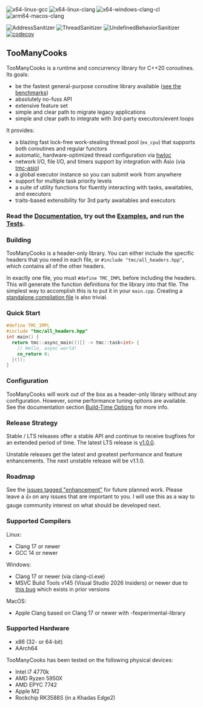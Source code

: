 ![x64-linux-gcc](https://github.com/tzcnt/TooManyCooks/actions/workflows/x64-linux-gcc.yml/badge.svg) ![x64-linux-clang](https://github.com/tzcnt/TooManyCooks/actions/workflows/x64-linux-clang.yml/badge.svg) ![x64-windows-clang-cl](https://github.com/tzcnt/TooManyCooks/actions/workflows/x64-windows-clang-cl.yml/badge.svg) ![arm64-macos-clang](https://github.com/tzcnt/TooManyCooks/actions/workflows/arm64-macos-clang.yml/badge.svg)

![AddressSanitizer](https://github.com/tzcnt/TooManyCooks/actions/workflows/x64-linux-clang-asan.yml/badge.svg) ![ThreadSanitizer](https://github.com/tzcnt/TooManyCooks/actions/workflows/x64-linux-clang-tsan.yml/badge.svg) ![UndefinedBehaviorSanitizer](https://github.com/tzcnt/TooManyCooks/actions/workflows/x64-linux-clang-ubsan.yml/badge.svg) [![codecov](https://codecov.io/gh/tzcnt/TooManyCooks/graph/badge.svg?token=UJ7XFJ72VK)](https://codecov.io/gh/tzcnt/TooManyCooks)


## TooManyCooks
TooManyCooks is a runtime and concurrency library for C++20 coroutines. Its goals:
- be the fastest general-purpose coroutine library available ([see the benchmarks](https://github.com/tzcnt/runtime-benchmarks))
- absolutely no-fuss API
- extensive feature set
- simple and clear path to migrate legacy applications
- simple and clear path to integrate with 3rd-party executors/event loops

It provides:
- a blazing fast lock-free work-stealing thread pool (`ex_cpu`) that supports both coroutines and regular functors
- automatic, hardware-optimized thread configuration via [hwloc](https://www.open-mpi.org/projects/hwloc/)
- network I/O, file I/O, and timers support by integration with Asio (via [tmc-asio](https://github.com/tzcnt/tmc-asio))
- a global executor instance so you can submit work from anywhere
- support for multiple task priority levels
- a suite of utility functions for fluently interacting with tasks, awaitables, and executors
- traits-based extensibility for 3rd party awaitables and executors

### Read the [Documentation](https://fleetcode.com/oss/tmc/docs), try out the [Examples](https://github.com/tzcnt/tmc-examples), and run the [Tests](https://github.com/tzcnt/tmc-examples/tree/main/tests).

### Building
TooManyCooks is a header-only library. You can either include the specific headers that you need in each file, or `#include "tmc/all_headers.hpp"`, which contains all of the other headers.

In exactly one file, you must `#define TMC_IMPL` before including the headers. This will generate the function definitions for the library into that file. The simplest way to accomplish this is to put it in your `main.cpp`. Creating a [standalone compilation file](https://github.com/tzcnt/tmc-examples/blob/main/tests/standalone_compilation.cpp) is also trivial.

### Quick Start

```cpp
#define TMC_IMPL
#include "tmc/all_headers.hpp"
int main() {
  return tmc::async_main(()[] -> tmc::task<int> {
    // Hello, async world!
    co_return 0;
  }());
}
```

### Configuration
TooManyCooks will work out of the box as a header-only library without any configuration.
However, some performance tuning options are available. See the documentation section [Build-Time Options](https://fleetcode.com/oss/tmc/docs/v0.1.0/build_flags.html) for more info.

### Release Strategy
Stable / LTS releases offer a stable API and continue to receive bugfixes for an extended period of time. The latest LTS release is [v1.0.0](https://github.com/tzcnt/TooManyCooks/releases/tag/v1.0.0).

Unstable releases get the latest and greatest performance and feature enhancements. The next unstable release will be v1.1.0.

### Roadmap
See the [issues tagged "enhancement"](https://github.com/tzcnt/TooManyCooks/issues?q=is%3Aissue%20state%3Aopen%20label%3Aenhancement) for future planned work. Please leave a :thumbsup: on any issues that are important to you. I will use this as a way to gauge community interest on what should be developed next.

### Supported Compilers
Linux:
- Clang 17 or newer
- GCC 14 or newer

Windows:
- Clang 17 or newer (via clang-cl.exe)
- MSVC Build Tools v145 (Visual Studio 2026 Insiders) or newer  due to [this bug](https://developercommunity.visualstudio.com/t/Incorrect-code-generation-for-symmetric/1659260?scope=follow&viewtype=all) which exists in prior versions

MacOS:
- Apple Clang based on Clang 17 or newer with -fexperimental-library

### Supported Hardware
- x86 (32- or 64-bit)
- AArch64

TooManyCooks has been tested on the following physical devices:
- Intel i7 4770k
- AMD Ryzen 5950X
- AMD EPYC 7742
- Apple M2
- Rockchip RK3588S (in a Khadas Edge2)
